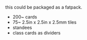 this could be packaged as a fatpack.
- 200~ cards
- 75~ 2.5in x 2.5in x 2.5mm tiles
- standees
- class cards as dividers